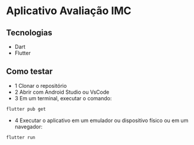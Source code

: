 # Aplicativo Avaliação IMC

## Tecnologias
- Dart
- Flutter
  
## Como testar
- 1 Clonar o repositório
- 2  Abrir com Android Studio ou VsCode
- 3 Em um terminal, executar o comando:
```bash
flutter pub get
```
- 4 Executar o aplicativo em um emulador ou dispositivo físico ou em um navegador:
```bash
flutter run
```

